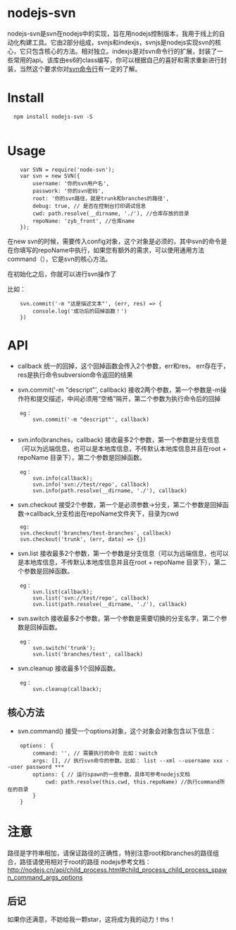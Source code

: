 

# nodejs-svn
nodejs-svn是svn在nodejs中的实现，旨在用nodejs控制版本，我用于线上的自动化构建工具。它由2部分组成，svnjs和indexjs，svnjs是nodejs实现svn的核心，它只包含核心的方法。相对独立。indexjs是对svn命令行的扩展，封装了一些常用的api。该库由es6的class编写，你可以根据自己的喜好和需求重新进行封装，当然这个要求你对[svn命令行](http://www.riaoo.com/subpages/svn_cmd_reference.html)有一定的了解。


# Install


```code
  npm install nodejs-svn -S
  
```


# Usage

```code
    var SVN = require('node-svn');
    var svn = new SVN({
        username: '你的svn用户名',
        passwork: '你的svn密码',
    	root: '你的svn路径，就是trunk和branches的路径',
    	debug: true, // 是否在控制台打印调试信息
    	cwd: path.resolve(__dirname, './'), //仓库存放的目录
    	repoName: 'zyb_front', //仓库name
    });
```

在new svn的时候，需要传入config对象，这个对象是必须的，其中svn的命令是在你填写的repoName中执行，如果您有额外的需求，可以使用通用方法command（），它是svn的核心方法。

在初始化之后，你就可以进行svn操作了

比如： 

```code
    svn.commit('-m "这是描述文本"', (err, res) => {
		console.log('成功后的回掉函数！')
	})
```


# API

- callback
统一的回掉，这个回掉函数会传入2个参数，err和res， err存在于，res是执行命令subversion命令返回的结果


- svn.commit('-m "descript"', callback)
接收2两个参数，第一个参数是-m操作符和提交描述，中间必须用“空格”隔开，第二个参数为执行命令后的回掉

```code
    eg： 
        svn.commit('-m "descript"', callback)
        
```


- svn.info(branches，callback)
接收最多2个参数，第一个参数是分支信息（可以为远端信息，也可以是本地库信息，不传默认本地库信息并且在root + repoName 目录下），第二个参数是回掉函数。

```code
    eg： 
        svn.info(callback);
    	svn.info('svn://test/repo', callback)
    	svn.info(path.resolve(__dirname, './'), callback)
```

- svn.checkout
接受2个参数，第一个是必须参数->分支，第二个参数是回掉函数->callback,分支检出在repoName文件夹下，目录为cwd

```code
    eg: 
    svn.checkout('branches/test-branches', callback)
	svn.checkout('trunk', (err, data) => {})
```



- svn.list
接收最多2个参数，第一个参数是分支信息（可以为远端信息，也可以是本地库信息，不传默认本地库信息并且在root + repoName 目录下），第二个参数是回掉函数。

```code
    eg： 
        svn.list(callback);
    	svn.list('svn://test/repo', callback)
    	svn.list(path.resolve(__dirname, './'), callback)

```


- svn.switch
接收最多2个参数，第一个参数是需要切换的分支名字，第二个参数是回掉函数。

```code
    eg： 
        svn.switch('trunk');
    	svn.list('branches/test', callback)

```


- svn.cleanup
接收最多1个回掉函数。

```code
    eg： 
        svn.cleanup(callback);

```


## 核心方法
- svn.command()
接受一个options对象，这个对象会对象包含以下信息：

```code
    options： {
        command: '', // 需要执行的命令 比如：switch
        args: [], // 执行svn命令的参数，比如： list --xml --username xxx --user password ***
        options: { // 运行spawn的一些参数，具体可参考nodejs文档
            cwd: path.resolve(this.cwd, this.repoName) //执行command所在的目录
        }
    }
```



# 注意
路径是字符串相加，请保证路径的正确性，特别注意root和branches的路径组合，路径请使用相对于root的路径
nodejs参考文档： http://nodejs.cn/api/child_process.html#child_process_child_process_spawn_command_args_options


## 后记
如果你还满意，不妨给我一颗star，这将成为我的动力！ths！









